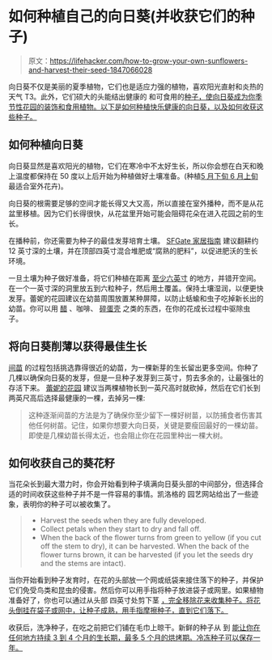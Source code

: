 # 如何种植自己的向日葵(并收获它们的种子)

> 原文：<https://lifehacker.com/how-to-grow-your-own-sunflowers-and-harvest-their-seed-1847066028>

向日葵不仅是美丽的夏季植物，它们也是适应力强的植物，喜欢阳光直射和炎热的天气 T3。此外，它们硕大的头能结出健康的 和可食用的[种子，使向日葵成为你季节性花园的装饰和食用植物。以下是如何种植快乐健康的向日葵，以及如何收获这些种子。](https://nutritiondata.self.com/facts/nut-and-seed-products/3076/2)



## 如何种植向日葵

向日葵显然是喜欢阳光的植物，它们在寒冷中不太好生长，所以你会想在白天和晚上温度都保持在 50 度以上后开始为种植做好土壤准备。(种植[5 月下旬 6 月上旬](https://savvygardening.com/when-to-plant-sunflowers/) 最适合室外花卉)。

向日葵的根需要足够的空间才能长得又大又高，所以直接在室外播种，而不是从花盆里移植。因为它们长得很快，从花盆里开始可能会阻碍花朵在进入花园之前的生长。

在播种前，你还需要为种子的最佳发芽培育土壤。 [SFGate 家居指南](https://homeguides.sfgate.com/increase-sunflower-growth-67089.html) 建议翻耕约 12 英寸深的土壤，并在顶部四英寸混合堆肥或“腐熟的肥料”，以促进肥沃的生长环境。

一旦土壤为种子做好准备，将它们种植在距离 [至少六英寸](https://gilmour.com/growing-sunflowers) 的地方，并错开空间。在一个一英寸深的洞里放五到六粒种子，然后用土覆盖。保持土壤湿润，以便更快发芽。蕾妮的花园建议在幼苗周围放置某种屏障，以防止蛞蝓和虫子吃掉新长出的幼苗。你可以用 [醋](https://lifehacker.com/10-ways-you-should-be-using-vinegar-in-your-garden-1846777125/slides/4) 、咖啡、 [碎蛋壳](https://dengarden.com/gardening/get-rid-of-snails-slugs-in-water-tanks-aquarium-garden) 之类的东西，在你的花成长过程中驱除虫子。

## 将向日葵削薄以获得最佳生长

[间苗](https://getbusygardening.com/how-to-thin-seedlings/#:~:text=In%20gardening%2C%20thinning%20seedlings%20simply,were%20sown%20too%20close%20together.) 的过程包括挑选靠得很近的幼苗，为一棵新芽的生长留出更多空间。你种了几棵以确保向日葵的发芽，但是一旦种子发芽到三英寸，剪去多余的，让最强壮的存活下来。 [蕾妮的花园](https://www.reneesgarden.com/blogs/gardening-resources/how-to-grow-the-biggest-tallest-sunflowers-tips-from-an-expert) 建议当两棵植物长到一英尺高时就砍掉，然后在它们长到两英尺高后选择最健康的一棵，去掉另一棵:

> 这种逐渐间苗的方法是为了确保你至少留下一棵好树苗，以防捕食者伤害其他任何树苗。记住，如果你想要大向日葵，关键是要瘦回最好的一棵幼苗。即使是几棵幼苗长得太近，也会阻止你在花园里种出一棵大树。

## 如何收获自己的葵花籽

当花朵长到最大潜力时，你会开始看到种子填满向日葵头部的中间部分，但选择合适的时间收获这些种子并不是一件容易的事情。凯洛格的 园艺网站给出了一些迹象，表明你的种子可以被收集了。

> *   Harvest the seeds when they are fully developed.
> *   Collect petals when they start to dry and fall off.
> *   When the back of the flower turns from green to yellow (if you cut off the stem to dry), it can be harvested. When the back of the flower turns brown, it can be harvested (if you let the seeds dry and the stems are intact).

当你开始看到种子发育时，在花的头部放一个网或纸袋来接住落下的种子，并保护它们免受鸟类和昆虫的侵害。然后你可以用手指将种子放进袋子或网里。如果植物准备好了，你也可以通过从头部 四英寸处剪下茎 [，完全移除花来收集种子。将花头倒挂在袋子或网中，让种子成熟，用手指摩擦种子，直到它们落下。](https://www.farmanddairy.com/top-stories/how-to-harvest-and-roast-sunflower-seeds/578055.html)

收获后，洗净种子，在吃之前把它们铺在毛巾上晾干。新鲜的种子从 到 [能让你在任何地方持续 3 到 4 个月的生长期，最多 5 个月的烘烤期。冷冻种子可以保存一年。](https://www.eatbydate.com/proteins/nuts/sunflower-seeds/)